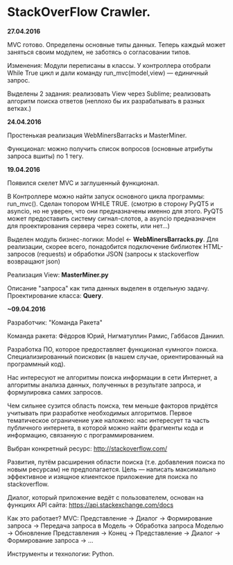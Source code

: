 # StackOverFlow Crawler.

<b>27.04.2016</b>

MVC готово. Определены основные типы данных. Теперь каждый может заняться своим модулем, не заботясь о согласовании типов.

Изменения: Модули переписаны в классы. У контроллера отобрали While True цикл и дали команду run_mvc(model,view) — единичный запрос. 

Выделены 2 задания: реализовать View через Sublime; реализовать алгоритм поиска ответов (неплохо бы их разрабатывать в разных ветках.)

<b>24.04.2016</b>

Простенькая реализация WebMinersBarracks и MasterMiner.

Функционал: можно получить список вопросов (основные атрибуты запроса вшиты) по 1 тегу.


<b>19.04.2016</b>

Появился скелет MVC и заглушенный функционал.

В Контроллере можно найти запуск основного цикла программы: run_mvc(). Сделан топором WHILE TRUE. (смотрю в сторону PyQT5 и asyncio, но не уверен, что они предназначены именно для этого. PyQT5 может предоставить систему сигнал-слотов, а asyncio предназначен для проектирования сервера через сокеты, или нет...)

Выделен модуль бизнес-логики: Model <- <b>WebMinersBarracks.py</b>. Для реализации, скорее всего, понадобится подключение библиотек HTML-запросов (requests) и обработки JSON (запросы к stackoverflow возвращают json)

Реализация View: <b>MasterMiner.py</b>

Описание "запроса" как типа данных выделен в отдельную задачу. Проектирование класса: <b>Query</b>.

<b>~09.04.2016</b>

Разработчик: "Команда Ракета"

Команда ракета: Фёдоров Юрий, Нигматуллин Рамис, Габбасов Даниил.

Разработка ПО, которое предоставляет функционал «умного» поиска. Специализированный поисковик (в нашем случае, ориентированный на программный код).

Нас интересуют не алгоритмы поиска информации в сети Интернет, а алгоритмы анализа данных, полученных в результате запроса, и формулировка самих запросов.

Чем сильнее сузится область поиска, тем меньше факторов придётся учитывать при разработке необходимых алгоритмов. Первое тематическое ограничение уже наложено: нас интересует та часть публичного интернета, в которой можно найти фрагменты кода и информацию, связанную с программированием.

Выбран конкретный ресурс: http://stackoverflow.com/

Развития, путём расширения области поиска (т.е. добавления поиска по новым ресурсам) не предполагается. Цель — написать максимально эффективное и изящное клиентское приложение для поиска по stackoverflow.

Диалог, который приложение ведёт с пользователем, основан на функциях API сайта: https://api.stackexchange.com/docs

Как это работает? MVC: Представление -> Диалог -> Формирование запроса -> Передача запроса в Модель -> Обработка запроса Моделью -> Обновление Представления -> Конец -> Представление -> Диалог -> Формирование запроса -> ...

Инструменты и технологии: Python.
